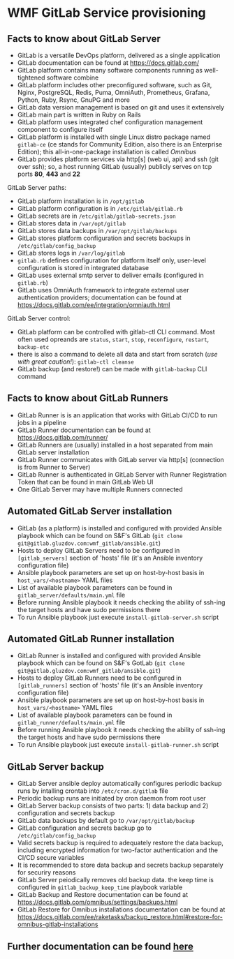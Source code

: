 # WMF GitLab Service provisioning

## Facts to know about GitLab Server

* GitLab is a versatile DevOps platform, delivered as a single application
* GitLab documentation can be found at https://docs.gitlab.com/
* GitLab platform contains many software components running as well-tightened software combine
* GitLab platform includes other preconfigured software, such as Git, Nginx, PostgreSQL, Redis, Puma, OmniAuth, Prometheus, Grafana, Python, Ruby, Rsync, GnuPG and more
* GitLab data version management is based on git and uses it extensively
* GitLab main part is written in Ruby on Rails
* GitLab platform uses integrated chef configuration management component to configure itself
* GitLab platform is installed with single Linux distro package named `gitlab-ce` (ce stands for Community Edition, also there is an Enterprise Edition); this all-in-one-package installation is called *Omnibus*
* GitLab provides platform services via http[s] (web ui, api) and ssh (git over ssh); so, a host running GitLab (usually) publicly serves on tcp ports **80**, **443** and **22**

GitLab Server paths:

* GitLab platform installation is in `/opt/gitlab`
* GitLab platform configuration is in `/etc/gitlab/gitlab.rb`
* GitLab secrets are in `/etc/gitlab/gitlab-secrets.json`
* GitLab stores data in `/var/opt/gitlab`
* GitLab stores data backups in `/var/opt/gitlab/backups`
* GitLab stores platform configuration and secrets backups in `/etc/gitlab/config_backup`
* GitLab stores logs in `/var/log/gitlab`
* `gitlab.rb` defines configuration for platform itself only, user-level configuration is stored in integrated database
* GitLab uses external smtp server to deliver emails (configured in `gitlab.rb`)
* GitLab uses OmniAuth framework to integrate external user authentication providers; documentation can be found at https://docs.gitlab.com/ee/integration/omniauth.html

GitLab Server control:

* GitLab platform can be controlled with gitlab-ctl CLI command. Most often used opreands are `status`, `start`, `stop`, `reconfigure`, `restart`, `backup-etc`
* there is also a command to delete all data and start from scratch (*use with great caution!*): `gitlab-ctl cleanse`
* GitLab backup (and restore!) can be made with `gitlab-backup` CLI command

## Facts to know about GitLab Runners

* GitLab Runner is is an application that works with GitLab CI/CD to run jobs in a pipeline
* GitLab Runner documentation can be found at https://docs.gitlab.com/runner/
* GitLab Runners are (usually) installed in a host separated from main GitLab server installation
* GitLab Runner communicates with GitLab server via http[s] (connection is from Runner to Server)
* GitLab Runner is authenticated in GitLab Server with Runner Registration Token that can be found in main GitLab Web UI
* One GitLab Server may have multiple Runners connected

## Automated GitLab Server installation

* GitLab (as a platform) is installed and configured with provided Ansible playbook which can be found on S&F's GitLab (`git clone git@gitlab.gluzdov.com:wmf_gitlab/ansible.git`)
* Hosts to deploy GitLab Servers need to be configured in `[gitlab_servers]` section of 'hosts' file (it's an Ansible inventory configuration file)
* Ansible playbook parameters are set up on host-by-host basis in `host_vars/<hostname>` YAML files
* List of available playbook parameters can be found in `gitlab_server/defaults/main.yml` file
* Before running Ansible playbook it needs checking the ability of ssh-ing the target hosts and have sudo permissions there
* To run Ansible playbook just execute `install-gitlab-server.sh` script

## Automated GitLab Runner installation

* GitLab Runner is installed and configured with provided Ansible playbook which can be found on S&F's GotLab (`git clone git@gitlab.gluzdov.com:wmf_gitlab/ansible.git`)
* Hosts to deploy GitLab Runners need to be configured in `[gitlab_runners]` section of 'hosts' file (it's an Ansible inventory configuration file)
* Ansible playbook parameters are set up on host-by-host basis in `host_vars/<hostname>` YAML files
* List of available playbook parameters can be found in `gitlab_runner/defaults/main.yml` file
* Before running Ansible playbook it needs checking the ability of ssh-ing the target hosts and have sudo permissions there
* To run Ansible playbook just execute `install-gitlab-runner.sh` script

## GitLab Server backup

* GitLab Server ansible deploy automatically configures periodic backup runs by intalling crontab into `/etc/cron.d/gitlab` file
* Periodic backup runs are initiated by cron daemon from root user
* GitLab Server backup consists of two parts: 1) data backup and 2) configuration and secrets backup
* GitLab data backups by default go to `/var/opt/gitlab/backup`
* GitLab configuration and secrets backup go to `/etc/gitlab/config_backup`
* Valid secrets backup is required to adequately restore the data backup, including encrypted information for two-factor authentication and the CI/CD secure variables
* It is recommended to store data backup and secrets backup separately for securiry reasons
* GitLab Server peiodically removes old backup data. the keep time is configured in `gitlab_backup_keep_time` playbook variable
* GitLab Backup and Restore documentation can be found at https://docs.gitlab.com/omnibus/settings/backups.html
* GitLab Restore for Omnibus installations documentation can be found at https://docs.gitlab.com/ee/raketasks/backup_restore.html#restore-for-omnibus-gitlab-installations

## Further documentation can be found [here](https://docs.google.com/document/d/1JM-hR9GMxHt1OgTRgGjn5O6F8hv5svciiCiWPHOz72g/edit?usp=sharing)
